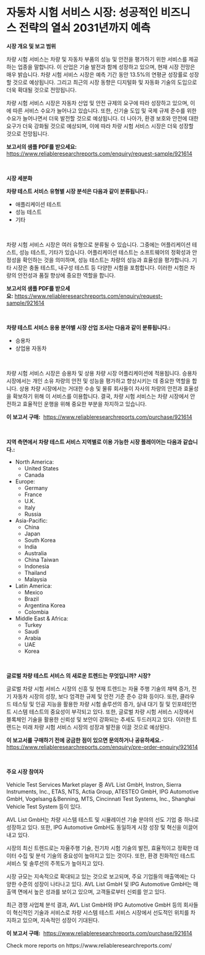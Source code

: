 <p><h1>자동차 시험 서비스 시장: 성공적인 비즈니스 전략의 열쇠 2031년까지 예측</h1></p><p><strong>시장 개요 및 보고 범위</strong></p>
<p><p>차량 시험 서비스는 차량 및 자동차 부품의 성능 및 안전을 평가하기 위한 서비스를 제공하는 업종을 말합니다. 이 산업은 기술 발전과 함께 성장하고 있으며, 현재 시장 전망은 매우 밝습니다. 차량 시험 서비스 시장은 예측 기간 동안 13.5%의 연평균 성장률로 성장할 것으로 예상됩니다. 그리고 최근의 시장 동향은 디지털화 및 자동화 기술의 도입으로 더욱 확대될 것으로 전망됩니다.</p><p>차량 시험 서비스 시장은 자동차 산업 및 안전 규제의 요구에 따라 성장하고 있으며, 이에 따른 서비스 수요가 늘어나고 있습니다. 또한, 신기술 도입 및 국제 규제 준수를 위한 수요가 늘어나면서 더욱 발전할 것으로 예상됩니다. 더 나아가, 환경 보호와 안전에 대한 요구가 더욱 강화될 것으로 예상되며, 이에 따라 차량 시험 서비스 시장은 더욱 성장할 것으로 전망됩니다.</p></p>
<p><strong>보고서의 샘플 PDF를 받으세요:</strong> <a href="https://www.reliableresearchreports.com/enquiry/request-sample/921614">https://www.reliableresearchreports.com/enquiry/request-sample/921614</a></p>
<p>&nbsp;</p>
<p><strong>시장 세분화</strong></p>
<p><strong>차량 테스트 서비스 유형별 시장 분석은 다음과 같이 분류됩니다.:</strong></p>
<p><ul><li>애플리케이션 테스트</li><li>성능 테스트</li><li>기타</li></ul></p>
<p>&nbsp;</p>
<p><p>차량 시험 서비스 시장은 여러 유형으로 분류될 수 있습니다. 그중에는 어플리케이션 테스트, 성능 테스트, 기타가 있습니다. 어플리케이션 테스트는 소프트웨어의 정확성과 안정성을 확인하는 것을 의미하며, 성능 테스트는 차량의 성능과 효율성을 평가합니다. 기타 시장은 충돌 테스트, 내구성 테스트 등 다양한 시험을 포함합니다. 이러한 시험은 차량의 안전성과 품질 향상에 중요한 역할을 합니다.</p></p>
<p><strong>보고서의 샘플 PDF를 받으세요:</strong>&nbsp;<a href="https://www.reliableresearchreports.com/enquiry/request-sample/921614">https://www.reliableresearchreports.com/enquiry/request-sample/921614</a></p>
<p>&nbsp;</p>
<p><strong> 차량 테스트 서비스 응용 분야별 시장 산업 조사는 다음과 같이 분류됩니다.:</strong></p>
<p><ul><li>승용차</li><li>상업용 자동차</li></ul></p>
<p>&nbsp;</p>
<p><p>차량 시험 서비스 시장은 승용차 및 상용 차량 시장 어플리케이션에 적용됩니다. 승용차 시장에서는 개인 소유 차량의 안전 및 성능을 평가하고 향상시키는 데 중요한 역할을 합니다. 상용 차량 시장에서는 거대한 수송 및 물류 회사들이 자사의 차량의 안전과 효율성을 확보하기 위해 이 서비스를 이용합니다. 결국, 차량 시험 서비스는 차량 시장에서 안전하고 효율적인 운행을 위해 중요한 부분을 차지하고 있습니다.</p></p>
<p><strong>이 보고서 구매:</strong>&nbsp; <a href="https://www.reliableresearchreports.com/purchase/921614">https://www.reliableresearchreports.com/purchase/921614</a></p>
<p>&nbsp;</p>
<p><strong>지역 측면에서 차량 테스트 서비스 지역별로 이용 가능한 시장 플레이어는 다음과 같습니다.:</strong></p>
<p><ul>
    <li>
        North America:
        <ul>
            <li>United States</li>
            <li>Canada</li>
        </ul>
    </li>
    <li>
        Europe:
        <ul>
            <li>Germany</li>
            <li>France</li>
            <li>U.K.</li>
            <li>Italy</li>
            <li>Russia</li>
        </ul>
    </li>
    <li>
        Asia-Pacific:
        <ul>
            <li>China</li>
            <li>Japan</li>
            <li>South Korea</li>
            <li>India</li>
            <li>Australia</li>
            <li>China Taiwan</li>
            <li>Indonesia</li>
            <li>Thailand</li>
            <li>Malaysia</li>
        </ul>
    </li>
    <li>
        Latin America:
        <ul>
            <li>Mexico</li>
            <li>Brazil</li>
            <li>Argentina Korea</li>
            <li>Colombia</li>
        </ul>
    </li>
    <li>
        Middle East & Africa:
        <ul>
            <li>Turkey</li>
            <li>Saudi</li>
            <li>Arabia</li>
            <li>UAE</li>
            <li>Korea</li>
        </ul>
    </li>
    </ul></p>
<p>&nbsp;</p>
<p><strong>글로벌 차량 테스트 서비스 의 새로운 트렌드는 무엇입니까? 시장?</strong></p>
<p><p>글로벌 차량 시험 서비스 시장의 신흥 및 현재 트렌드는 자율 주행 기술의 채택 증가, 전기 자동차 시장의 성장, 보다 엄격한 규제 및 안전 기준 준수 강화 등이다. 또한, 클라우드 테스팅 및 인공 지능을 활용한 차량 시험 솔루션의 증가, 실내 대기 질 및 인포테인먼트 시스템 테스트의 중요성이 부각되고 있다. 또한, 글로벌 차량 시험 서비스 시장에서 블록체인 기술을 활용한 신뢰성 및 보안이 강화되는 추세도 두드러지고 있다. 이러한 트렌드는 미래 차량 시험 서비스 시장의 성장과 발전을 이끌 것으로 예상된다.</p></p>
<p><strong>이 보고서를 구매하기 전에 궁금한 점이 있으면 문의하거나 공유하세요.</strong>- <a href="https://www.reliableresearchreports.com/enquiry/pre-order-enquiry/921614">https://www.reliableresearchreports.com/enquiry/pre-order-enquiry/921614</a></p>
<p>&nbsp;</p>
<p><strong>주요 시장 참여자</strong></p>
<p><p>Vehicle Test Services Market player 중 AVL List GmbH, Instron, Sierra Instruments, Inc., ETAS, NTS, Actia Group, ATESTEO GmbH, IPG Automotive GmbH, Vogelsang＆Benning, MTS, Cincinnati Test Systems, Inc., Shanghai Vehicle Test System 등이 있다.  </p><p>AVL List GmbH는 차량 시스템 테스트 및 시뮬레이션 기술 분야의 선도 기업 중 하나로 성장하고 있다. 또한, IPG Automotive GmbH도 동일하게 시장 성장 및 혁신을 이끌어 내고 있다.</p><p>시장의 최신 트렌드로는 자율주행 기술, 전기차 시험 기술의 발전, 효율적이고 정확한 데이터 수집 및 분석 기술의 중요성이 높아지고 있는 것이다. 또한, 환경 친화적인 테스트 서비스 및 솔루션의 주목도가 높아지고 있다.</p><p>시장 규모는 지속적으로 확대되고 있는 것으로 보고되며, 주요 기업들의 매출액에는 다양한 수준의 성장이 나타나고 있다. AVL List GmbH 및 IPG Automotive GmbH는 매출액 면에서 높은 성과를 보이고 있으며, 고객들로부터 신뢰를 얻고 있다.</p><p>최근 경쟁 사업체 분석 결과, AVL List GmbH와 IPG Automotive GmbH 등의 회사들이 혁신적인 기술과 서비스로 차량 시스템 테스트 서비스 시장에서 선도적인 위치를 차지하고 있으며, 지속적인 성장이 기대된다.</p></p>
<p><strong>이 보고서 구매:</strong>&nbsp;&nbsp;<a href="https://www.reliableresearchreports.com/purchase/921614">https://www.reliableresearchreports.com/purchase/921614</a></p>
<p>Check more reports on https://www.reliableresearchreports.com/</p>

